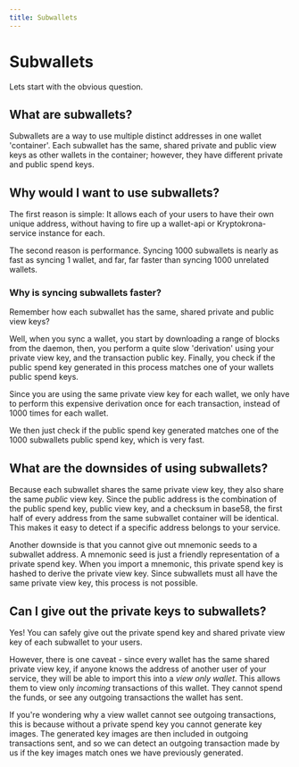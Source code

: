 ```yaml
---
title: Subwallets
---
```


# Subwallets

Lets start with the obvious question.

## What are subwallets?

Subwallets are a way to use multiple distinct addresses in one wallet 'container'. Each subwallet has the same, shared private and public view keys as other wallets in the container; however, they have different private and public spend keys.

## Why would I want to use subwallets?

The first reason is simple: It allows each of your users to have their own unique address, without having to fire up a wallet-api or Kryptokrona-service instance for each.

The second reason is performance. Syncing 1000 subwallets is nearly as fast as syncing 1 wallet, and far, far faster than syncing 1000 unrelated wallets.

### Why is syncing subwallets faster?

Remember how each subwallet has the same, shared private and public view keys?

Well, when you sync a wallet, you start by downloading a range of blocks from the daemon, then, you perform a quite slow 'derivation' using your private view key, and the transaction public key. Finally, you check if the public spend key generated in this process matches one of your wallets public spend keys.

Since you are using the same private view key for each wallet, we only have to perform this expensive derivation once for each transaction, instead of 1000 times for each wallet.

We then just check if the public spend key generated matches one of the 1000 subwallets public spend key, which is very fast.

## What are the downsides of using subwallets?

Because each subwallet shares the same private view key, they also share the same *public* view key. Since the public address is the combination of the public spend key, public view key, and a checksum in base58, the first half of every address from the same subwallet container will be identical. This makes it easy to detect if a specific address belongs to your service.

Another downside is that you cannot give out mnemonic seeds to a subwallet address. A mnemonic seed is just a friendly representation of a private spend key. When you import a mnemonic, this private spend key is hashed to derive the private view key. Since subwallets must all have the same private view key, this process is not possible.

## Can I give out the private keys to subwallets?

Yes! You can safely give out the private spend key and shared private view key of each subwallet to your users.

However, there is one caveat - since every wallet has the same shared private view key, if anyone knows the address of another user of your service, they will be able to import this into a *view only wallet*. This allows them to view only *incoming* transactions of this wallet. They cannot spend the funds, or see any outgoing transactions the wallet has sent.

If you're wondering why a view wallet cannot see outgoing transactions, this is because without a private spend key you cannot generate key images. The generated key images are then included in outgoing transactions sent, and so we can detect an outgoing transaction made by us if the key images match ones we have previously generated.

